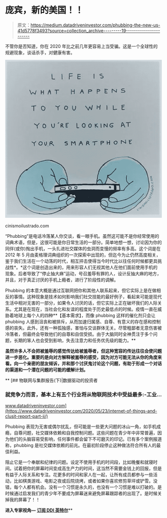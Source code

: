 # 庞宾，新的美国！！

> 原文：<https://medium.datadriveninvestor.com/phubbing-the-new-us-41d5778f3493?source=collection_archive---------19----------------------->

不管你是否知道，你在 2020 年比之前几年更容易上当受骗。这是一个全球性的规避现象，谈话杀手，对健康有害。

![](img/dd4fa24336c855655b9bffc9481fb009.png)

cinismoilustrado.com

“Phubbing”是电话冷落某人你交谈，看一眼手机。虽然这可能不是你经常使用的词典术语，但是，这很可能是你日常生活的一部分。简单地想一想，讨论因为你的同伴(或你)掏出手机，一头扎进社交媒体的虫洞而变慢的频率有多高。这个词是在 2012 年 5 月由麦格理词典组织的一次探索中出现的，但迄今为止仍然高度相关，鉴于我们生活在一个动荡的时代，相互抨击使得当今时代比以往任何时候都更具挑战性*。*这个词是创造出来的，用来形容人们无视其他人在他们面前使用手机的现象。后者导致了“停止抽大麻”运动，号召羞辱有罪的人，设计反抽大麻的地方，并且，对于真正讨厌的手机上瘾者，进行了阶段性的调解。

Phubbing 的本意大概是通过互联网把你和其他人联系起来，但它实际上是在做相反的事情。这种现象是技术如何影响我们社交技能的最好例子，看起来可能是现代生活中相对无害的一部分，如果令人讨厌的话，但它实际上正在破坏我们的人际关系。尤其是在现在，当社会化和友谊的程度处于历史最低点的时候。疫情一直在威胁着地球上每个人的四种**【基本需求】，而像 phubbing 这样的催化剂只会让 phubbing 人感到沮丧和被排斥，从而加速归属感、自尊、有意义的存在感和控制感的丧失。此外，还有一种孤独感，害怕与交谈群体无关。尽管粗鄙者无意伤害被冷落者，但最终会导致他们的自尊和自信受损。由于大脑同时全神贯注于多个问题，长期的笨人也会受到影响，失去注意力和任务优先级的能力。**

**虽然许多人不会把被羞辱的感觉传达给被羞辱者，但这种宽容的传达往往会使问题进一步恶化。重要的是向对方解释被羞辱的感受，因为对方可能无法从你的角度来看。向一个亲密的朋友倾诉，并和那个讨厌鬼讨论这个问题，有助于形成一个对话的渠道和一个潜在问题的可能的缓解计划。**

**[](https://www.datadriveninvestor.com/2020/05/23/internet-of-things-and-clusit-report-part-ii/) [## 物联网与集群报告(下)|数据驱动的投资者

### 就竞争力而言，基本上有五个行业将从物联网技术中受益最多:-工业…

www.datadriveninvestor.com](https://www.datadriveninvestor.com/2020/05/23/internet-of-things-and-clusit-report-part-ii/) 

Phubbing 表现为无害或偶尔扰乱，但可能是一些更大问题的冰山一角，如手机成瘾，自尊问题，社交媒体依赖和自我控制问题。这些问题在青少年中非常普遍，因为他们的头脑容易受影响，任何事件都会留下不可磨灭的印记。已有多个案例报道称，phubbing 是社交媒体依赖的前兆。在最初阶段停止这种做法符合所有人的最佳利益。

阻止它是一个奉献和纪律的问题。设定不使用手机的时间段，比如晚餐和就寝时间。试着把你的屏幕时间变成高生产力的时间，这当然不需要金钱上的回报，但是有益于人际关系和专注。花更多的时间和家人在一起，让所有成员都参与一些活动，比如棋类游戏、电影之夜或后院烧烤，或者如果你喜欢修剪草坪或铲雪。没错，每个人都有机会。没有一个习惯是永久的，也没有一个习惯是难以打破的。是时候通过启发我们的青少年不要成为屏幕迷来避免屏幕跟踪者的出现了。是时候关掉我的屏幕了！！

**进入专家视角—** [**订阅 DDI 英特尔**](https://datadriveninvestor.com/ddi-intel)**
